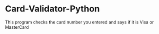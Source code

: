 # Card-Validator-Python
This program checks the card number you entered and says if it is Visa or MasterCard
